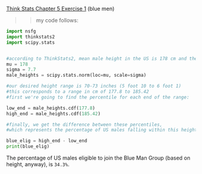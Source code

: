 [Think Stats Chapter 5 Exercise 1](http://greenteapress.com/thinkstats2/html/thinkstats2006.html#toc50) (blue men)

>> my code follows:
```python
import nsfg
import thinkstats2
import scipy.stats


#according to ThinkStats2, mean male height in the US is 178 cm and the stdev is 7.7 cm
mu = 178
sigma = 7.7
male_heights = scipy.stats.norm(loc=mu, scale=sigma)

#our desired height range is 70-73 inches (5 foot 10 to 6 foot 1)
#this corresponds to a range in cm of 177.8 to 185.42
#first we're going to find the percentile for each end of the range:

low_end = male_heights.cdf(177.8)
high_end = male_heights.cdf(185.42)

#finally, we get the difference between these percentiles,
#which represents the percentage of US males falling within this height range:

blue_elig = high_end - low_end
print(blue_elig)
```

The percentage of US males eligible to join the Blue Man Group (based on height, anyway), is `34.3%`.
